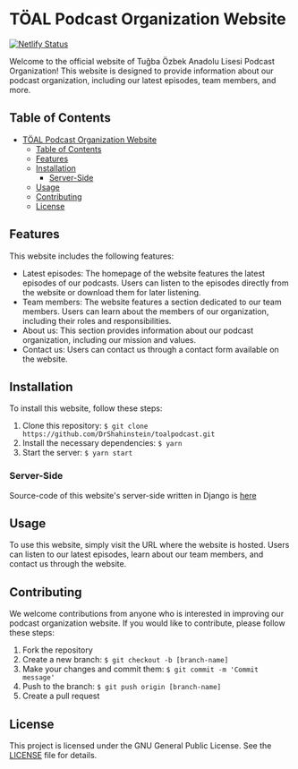 # TÖAL Podcast Organization Website

[![Netlify Status](https://api.netlify.com/api/v1/badges/2450602c-4395-4e20-b7b7-4f7affd7f9e2/deploy-status)](https://app.netlify.com/sites/toalpodcast/deploys)

Welcome to the official website of Tuğba Özbek Anadolu Lisesi Podcast Organization! This website is designed to provide information about our podcast organization, including our latest episodes, team members, and more.

## Table of Contents

- [TÖAL Podcast Organization Website](#töal-podcast-organization-website)
  - [Table of Contents](#table-of-contents)
  - [Features](#features)
  - [Installation](#installation)
    - [Server-Side](#server-side)
  - [Usage](#usage)
  - [Contributing](#contributing)
  - [License](#license)

## Features

This website includes the following features:

- Latest episodes: The homepage of the website features the latest episodes of our podcasts. Users can listen to the episodes directly from the website or download them for later listening.
- Team members: The website features a section dedicated to our team members. Users can learn about the members of our organization, including their roles and responsibilities.
- About us: This section provides information about our podcast organization, including our mission and values.
- Contact us: Users can contact us through a contact form available on the website.

## Installation

To install this website, follow these steps:

1. Clone this repository: `$ git clone https://github.com/DrShahinstein/toalpodcast.git`
2. Install the necessary dependencies: `$ yarn`
3. Start the server: `$ yarn start`

### Server-Side

Source-code of this website's server-side written in Django is [here](https://github.com/reo6/vertical-backend)

## Usage

To use this website, simply visit the URL where the website is hosted. Users can listen to our latest episodes, learn about our team members, and contact us through the website.

## Contributing

We welcome contributions from anyone who is interested in improving our podcast organization website. If you would like to contribute, please follow these steps:

1. Fork the repository
2. Create a new branch: `$ git checkout -b [branch-name]`
3. Make your changes and commit them: `$ git commit -m 'Commit message'`
4. Push to the branch: `$ git push origin [branch-name]`
5. Create a pull request

## License

This project is licensed under the GNU General Public License. See the [LICENSE](LICENSE) file for details.
